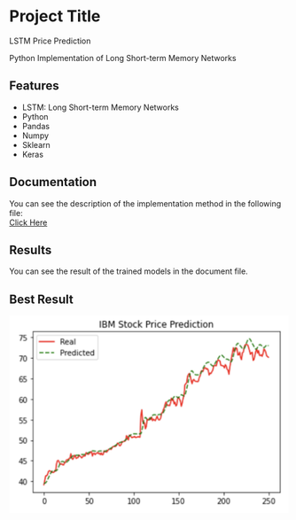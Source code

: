 
# Project Title

LSTM Price Prediction

Python Implementation of Long Short-term Memory Networks 
## Features

- LSTM: Long Short-term Memory Networks
- Python
- Pandas
- Numpy
- Sklearn
- Keras
## Documentation

You can see the description of the implementation method in the following file:  
[Click Here](https://github.com/kiananvari/LSTM-price-prediction/raw/main/Documentation.pdf)


## Results 
You can see the result of the trained models in the document file.

## Best Result

![App Screenshot](https://github.com/kiananvari/LSTM-price-prediction/raw/main/Result.png)

